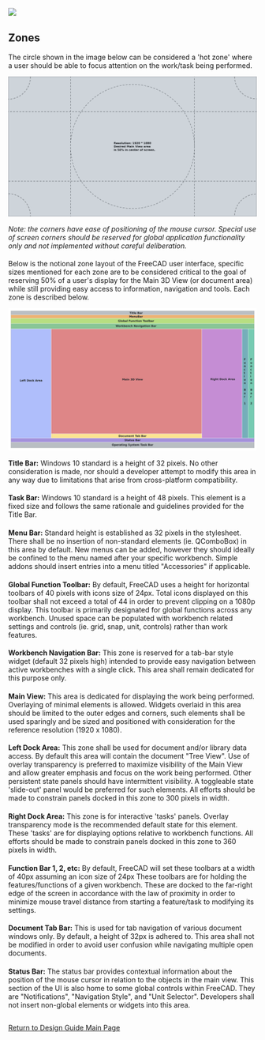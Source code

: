 ![](https://wiki.freecad.org/images/0/06/Freecad.svg)

## Zones

The circle shown in the image below can be considered a 'hot zone' where a user should be able to focus attention on the work/task being performed.

![](images/focus.svg)

*Note: the corners have ease of positioning of the mouse cursor. Special use of screen corners should be reserved for global application functionality only and not implemented without careful deliberation.*

#### 

Below is the notional zone layout of the FreeCAD user interface, specific sizes mentioned for each zone are to be considered critical to the goal of reserving 50% of a user's display for the Main 3D View (or document area) while still providing easy access to information, navigation and tools. Each zone is described below.

![](images/zones.svg)

**Title Bar:** Windows 10 standard is a height of 32 pixels. No other consideration is made, nor should a developer attempt to modify this area in any way due to limitations that arise from cross-platform compatibility.

#### 

**Task Bar:** Windows 10 standard is a height of 48 pixels. This element is a fixed size and follows the same rationale and guidelines provided for the Title Bar.

#### 

**Menu Bar:** Standard height is established as 32 pixels in the stylesheet. There shall be no insertion of non-standard elements (ie. QComboBox) in this area by default. New menus can be added, however they should ideally be confined to the menu named after your specific workbench. Simple addons should insert entries into a menu titled "Accessories" if applicable.

#### 

**Global Function Toolbar:** By default, FreeCAD uses a height for horizontal toolbars of 40 pixels with icons size of 24px. Total icons displayed on this toolbar shall not exceed a total of 44 in order to prevent clipping on a 1080p display. This toolbar is primarily designated for global functions across any workbench. Unused space can be populated with workbench related settings and controls (ie. grid, snap, unit, controls) rather than work features.

#### 

**Workbench Navigation Bar:** This zone is reserved for a tab-bar style widget (default 32 pixels high) intended to provide easy navigation between active workbenches with a single click. This area shall remain dedicated for this purpose only.

#### 

**Main View:** This area is dedicated for displaying the work being performed. Overlaying of minimal elements is allowed. Widgets overlaid in this area should be limited to the outer edges and corners, such elements shall be used sparingly and be sized and positioned with consideration for the reference resolution (1920 x 1080).

#### 

**Left Dock Area:** This zone shall be used for document and/or library data access. By default this area will contain the document "Tree View". Use of overlay transparency is preferred to maximize visibility of the Main View and allow greater emphasis and focus on the work being performed. Other persistent state panels should have intermittent visibility. A toggleable state 'slide-out' panel would be preferred for such elements. All efforts should be made to constrain panels docked in this zone to 300 pixels in width.

#### 

**Right Dock Area:** This zone is for interactive 'tasks' panels. Overlay transparency mode is the recommended default state for this element. These 'tasks' are for displaying options relative to workbench functions. All efforts should be made to constrain panels docked in this zone to 360 pixels in width.

#### 

**Function Bar 1, 2, etc:** By default, FreeCAD will set these toolbars at a width of 40px assuming an icon size of 24px These toolbars are for holding the features/functions of a given workbench. These are docked to the far-right edge of the screen in accordance with the law of proximity in order to minimize mouse travel distance from starting a feature/task to modifying its settings.

#### 

**Document Tab Bar:** This is used for tab navigation of various document windows only. By default, a height of 32px is adhered to. This area shall not be modified in order to avoid user confusion while navigating multiple open documents.

#### 

**Status Bar:** The status bar provides contextual information about the position of the mouse cursor in relation to the objects in the main view. This section of the UI is also home to some global controls within FreeCAD. They are "Notifications", "Navigation Style", and "Unit Selector". Developers shall not insert non-global elements or widgets into this area.

##

[Return to Design Guide Main Page](index.md)

